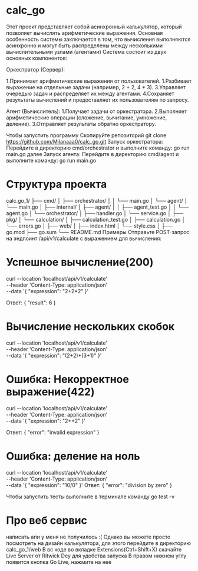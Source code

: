 # calc_go

Этот проект представляет собой асинхронный калькулятор, который позволяет вычислять арифметические выражения. Основная особенность системы заключается в том, что вычисления выполняются асинхронно и могут быть распределены между несколькими вычислительными узлами (агентами)
Система состоит из двух основных компонентов:

Оркестратор (Сервер):

1.Принимает арифметические выражения от пользователей.
1.Разбивает выражение на отдельные задачи (например, 2 + 2, 4 * 3).
3.Управляет очередью задач и распределяет их между агентами.
4.Сохраняет результаты вычислений и предоставляет их пользователям по запросу.

Агент (Вычислитель):
1.Получает задачи от оркестратора.
2.Выполняет арифметические операции (сложение, вычитание, умножение, деление).
3.Отправляет результаты обратно оркестратору.

Чтобы запустить программу 
Скопируйте репозиторий git clone https://github.com/Milanaaa0/calc_go.git
Запуск оркестратора:
Перейдите в директорию cmd/orchestrator и выполните команду:
go run main.go
далее 
Запуск агента:
Перейдите в директорию cmd/agent и выполните команду:
go run main.go

# Структура проекта
calc.go_1/
├── cmd/
│ ├── orchestrator/
│ │ └── main.go
│ └── agent/
│ └── main.go
│
├── internal/
│ ├── agent/
│ │ ├── agent_test.go
│ │ └── agent.go
│ └── orchestrator/
│ ├── handler.go
│ └── service.go
│
├── pkg/
│ └── calculation/
│ ├── calculation_test.go
│ ├── calculation.go
│ └── errors.go
│
├── web/
│ ├── index.html
│ └── style.css
│
├── go.mod
├── go.sum
└── README.md
Примеры 
Отправьте POST-запрос на эндпоинт /api/v1/calculate с выражением для вычисления:

# Успешное вычисление(200)
curl --location 'localhost/api/v1/calculate' \
--header 'Content-Type: application/json' \
--data '{
  "expression": "2+2*2"
}'


Ответ:
{
  "result": 6
}

# Вычисление нескольких скобок
curl --location 'localhost/api/v1/calculate' \
--header 'Content-Type: application/json' \
--data '{
  "expression": "(2+2)*(3+1)"
}'

# Ошибка: Некорректное выражение(422)

curl --location 'localhost/api/v1/calculate' \
--header 'Content-Type: application/json' \
--data '{
  "expression": "2++2"
}'


Ответ:
{
  "error": "invalid expression"
}

# Ошибка: деление на ноль

curl --location 'localhost/api/v1/calculate' \
--header 'Content-Type: application/json' \
--data '{
  "expression": "10/0"
}'
Ответ:
{
  "error": "division by zero"
}

Чтобы запустить тесты выполните в терминале команду
go test -v
# Про веб сервис
написать апи у меня не получилось :(
Однако вы можете просто посмотреть на дизайн калькулятора, для этого перейдите в директорию calc_go_1/web
В вс коде во вкладке Extensions(Ctrl+Shift+X) скачайте Live Server от Ritwick Dey для удобства запуска
В правом нижнем углу появится кнопка Go Live, нажмите на нее
